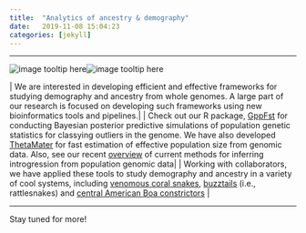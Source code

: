 ```yaml
---
title:  "Analytics of ancestry & demography"
date:   2019-11-08 15:04:23
categories: [jekyll]
---
```


------------------------------------------------------------------------------------------------------
![image tooltip here](images/Box6.png)![image tooltip here](images/PopGen.png)

| We are interested in developing efficient and effective frameworks for studying demography and ancestry from whole genomes. A large part of our research is focused on developing such frameworks using new bioinformatics tools and pipelines.|
| Check out our R package, [GppFst](https://academic.oup.com/bioinformatics/article/33/9/1414/2736363) for conducting Bayesian posterior predictive simulations of population genetic statistics for classying outliers in the genome. We have also developed [ThetaMater](https://academic.oup.com/bioinformatics/article/34/6/1072/4670681) for fast estimation of effective population size from genomic data. Also, see our recent [overview](https://link.springer.com/article/10.1007/s40610-019-00120-0) of current methods for inferring introgression from population genomic data|
| Working with collaborators, we have applied these tools to study demography and ancestry in a variety of cool systems, including [venomous coral snakes](https://www.sciencedirect.com/science/article/abs/pii/S1055790320300427?via%3Dihub), [buzztails](https://academic.oup.com/biolinnean/article/128/1/149/5523649) (i.e., rattlesnakes) and [central American Boa constrictors](https://academic.oup.com/gbe/article/11/11/3123/5603307?rss=1) |



------------------------------------------------------------------------------------------------------



Stay tuned for more!
